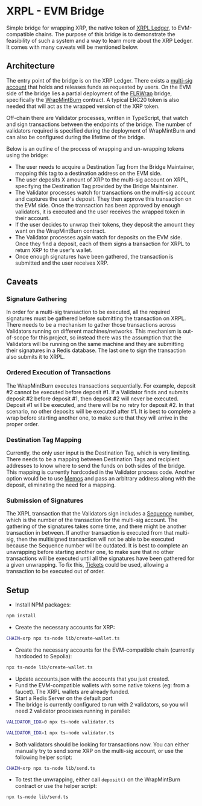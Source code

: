 # XRPL - EVM Bridge
Simple bridge for wrapping XRP, the native token of [XRPL Ledger](https://xrpl.org/), to EVM-compatible chains. The purpose of this bridge is to demonstrate the feasibility of such a system and a way to learn more about the XRP Ledger. It comes with many caveats will be mentioned below.

## Architecture
The entry point of the bridge is on the XRP Ledger. There exists a [multi-sig account](https://xrpl.org/multi-signing.html) that holds and releases funds as requested by users. On the EVM side of the bridge lies a partial deployment of the [FLRWrap](https://github.com/flrfinance/bridge-contracts) bridge, specifically the [WrapMintBurn](https://github.com/flrfinance/bridge-contracts/blob/main/src/WrapMintBurn.sol) contract. A typical ERC20 token is also needed that will act as the wrapped version of the XRP token.

Off-chain there are Validator processes, written in TypeScript, that watch and sign transactions between the endpoints of the bridge. The number of validators required is specified during the deployment of WrapMintBurn and can also be configured during the lifetime of the bridge.

Below is an outline of the process of wrapping and un-wrapping tokens using the bridge:
- The user needs to acquire a Destination Tag from the Bridge Maintainer, mapping this tag to a destination address on the EVM side.
- The user deposits X amount of XRP to the multi-sig account on XRPL, specifying the Destination Tag provided by the Bridge Maintainer.
- The Validator processes watch for transactions on the multi-sig account and captures the user's deposit. They then approve this transaction on the EVM side. Once the transaction has been approved by enough validators, it is executed and the user receives the wrapped token in their account.
- If the user decides to unwrap their tokens, they deposit the amount they want on the WrapMintBurn contract.
- The Validator processes again watch for deposits on the EVM side. Once they find a deposit, each of them signs a transaction for XRPL to return XRP to the user's wallet.
- Once enough signatures have been gathered, the transaction is submitted and the user receives XRP.

## Caveats
### Signature Gathering
In order for a multi-sig transaction to be executed, all the required signatures must be gathered before submitting the transaction on XRPL. There needs to be a mechanism to gather those transactions across Validators running on different machines/networks. This mechanism is out-of-scope for this project, so instead there was the assumption that the Validators will be running on the same machine and they are submitting their signatures in a Redis database. The last one to sign the transaction also submits it to XRPL.

### Ordered Execution of Transactions
The WrapMintBurn executes transactions sequentially. For example, deposit #2 cannot be executed before deposit #1. If a Validator finds and submits deposit #2 before deposit #1, then deposit #2 will never be executed. Deposit #1 will be executed, and there will be no retry for deposit #2. In that scenario, no other deposits will be executed after #1. It is best to complete a wrap before starting another one, to make sure that they will arrive in the proper order.

### Destination Tag Mapping
Currently, the only user input is the Destination Tag, which is very limiting. There needs to be a mapping between Destination Tags and recipient addresses to know where to send the funds on both sides of the bridge. This mapping is currently hardcoded in the Validator process code. Another option would be to use [Memos](https://xrpl.org/transaction-common-fields.html#memos-field) and pass an arbitrary address along with the deposit, eliminating the need for a mapping.

### Submission of Signatures
The XRPL transaction that the Validators sign includes a [Sequence](https://xrpl.org/basic-data-types.html#account-sequence) number, which is the number of the transaction for the multi-sig account. The gathering of the signatures takes some time, and there might be another transaction in between. If another transaction is executed from that multi-sig, then the multisigned transaction will not be able to be executed because the Sequence number will be outdated. It is best to complete an unwrapping before starting another one, to make sure that no other transactions will be executed until all the signatures have been gathered for a given unwrapping. To fix this, [Tickets](https://xrpl.org/tickets.html) could be used, allowing a transaction to be executed out of order.

## Setup
- Install NPM packages:
```bash
npm install
```
- Create the necessary accounts for XRP:
```bash
CHAIN=xrp npx ts-node lib/create-wallet.ts
```
- Create the necessary accounts for the EVM-compatible chain (currently hardcoded to Sepolia):
```bash
npx ts-node lib/create-wallet.ts
```
- Update accounts.json with the accounts that you just created.
- Fund the EVM-compatible wallets with some native tokens (eg: from a faucet). The XRPL wallets are already funded.
- Start a Redis Server on the default port
- The bridge is currently configured to run with 2 validators, so you will need 2 validator processes running in parallel:
```bash
VALIDATOR_IDX=0 npx ts-node validator.ts
```
```bash
VALIDATOR_IDX=1 npx ts-node validator.ts
```
- Both validators should be looking for transactions now. You can either manually try to send some XRP on the multi-sig account, or use the following helper script:
```bash
CHAIN=xrp npx ts-node lib/send.ts
```
- To test the unwrapping, either call `deposit()` on the WrapMintBurn contract or use the helper script:
```bash
npx ts-node lib/send.ts
```

